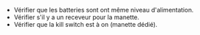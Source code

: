 
- Vérifier que les batteries sont ont même niveau d'alimentation.
- Vérifier s'il y a un receveur pour la manette.
- Vérifier que la kill switch est à on (manette dédié).
